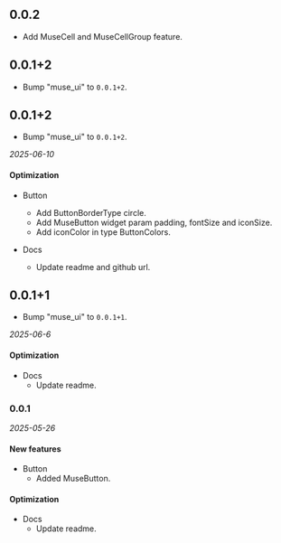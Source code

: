 ## 0.0.2

 - Add MuseCell and MuseCellGroup feature.

## 0.0.1+2

 - Bump "muse_ui" to `0.0.1+2`.

## 0.0.1+2

- Bump "muse_ui" to `0.0.1+2`.

_2025-06-10_

#### Optimization

- Button
  - Add ButtonBorderType circle.
  - Add MuseButton widget param padding, fontSize and iconSize.
  - Add iconColor in type ButtonColors.
  
- Docs
  - Update readme and github url.

## 0.0.1+1

- Bump "muse_ui" to `0.0.1+1`.

_2025-06-6_

#### Optimization

- Docs
  - Update readme.

### 0.0.1

_2025-05-26_

#### New features

- Button
  - Added MuseButton.

#### Optimization

- Docs
  - Update readme.
